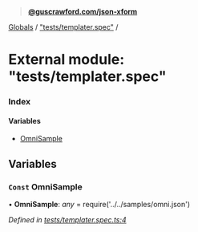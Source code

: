 > **[@guscrawford.com/json-xform](../README.md)**

[Globals](../globals.md) / ["tests/templater.spec"](_tests_templater_spec_.md) /

# External module: "tests/templater.spec"

### Index

#### Variables

* [OmniSample](_tests_templater_spec_.md#const-omnisample)

## Variables

### `Const` OmniSample

• **OmniSample**: *any* =  require('../../samples/omni.json')

*Defined in [tests/templater.spec.ts:4](https://github.com/guscrawford-com/json-xform/blob/055a393/src/tests/templater.spec.ts#L4)*